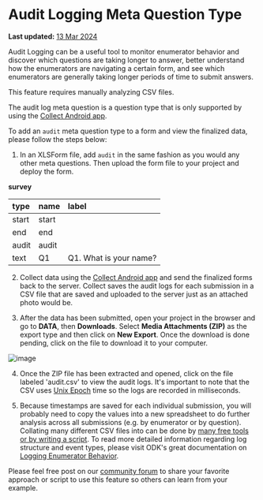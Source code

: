 # Audit Logging Meta Question Type
**Last updated:** <a href="https://github.com/kobotoolbox/docs/blob/57b5c78049999c091ba10e59ec8be1956caedd50/source/audit_logging.md" class="reference">13 Mar 2024</a>

Audit Logging can be a useful tool to monitor enumerator behavior and discover
which questions are taking longer to answer, better understand how the
enumerators are navigating a certain form, and see which enumerators are
generally taking longer periods of time to submit answers.

<p class="note">This feature requires manually analyzing CSV files.</p>

The audit log meta question is a question type that is only supported by using
the [Collect Android app](kobocollect-android.md).

To add an `audit` meta question type to a form and view the finalized data,
please follow the steps below:

1. In an XLSForm file, add `audit` in the same fashion as you would any other
   meta questions. Then upload the form file to your project and deploy the
   form.

**survey**

| type  | name  | label                  |
| :---- | :---- | :--------------------- |
| start | start |                        |
| end   | end   |                        |
| audit | audit |                        |
| text  | Q1    | Q1. What is your name? |

2. Collect data using the [Collect Android app](kobocollect-android.md) and send
   the finalized forms back to the server. Collect saves the audit logs for each
   submission in a CSV file that are saved and uploaded to the server just as an
   attached photo would be.

3. After the data has been submitted, open your project in the browser and go to
   **DATA**, then **Downloads**. Select **Media Attachments (ZIP)** as the
   export type and then click on **New Export**. Once the download is done
   pending, click on the file to download it to your computer.

![image](/images/audit_logging/zip_export.png)

4. Once the ZIP file has been extracted and opened, click on the file labeled
   'audit.csv' to view the audit logs. It's important to note that the CSV uses
   [Unix Epoch](https://www.unixtimestamp.com/index.php) time so the logs are
   recorded in milliseconds.

5. Because timestamps are saved for each individual submission, you will
   probably need to copy the values into a new spreadsheet to do further
   analysis across all submissions (e.g. by enumerator or by question).
   Collating many different CSV files into can be done by
   [many free tools or by writing a script](https://www.google.com/search?q=merge+many+CSV).
   To read more detailed information regarding log structure and event types,
   please visit ODK's great documentation on
   [Logging Enumerator Behavior](https://docs.getodk.org/form-audit-log/#).

Please feel free post on our
[community forum](https://community.kobotoolbox.org/) to share your favorite
approach or script to use this feature so others can learn from your example.
